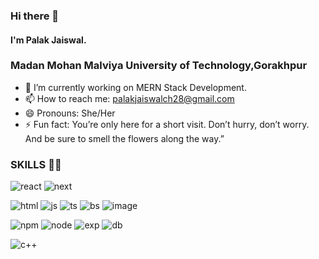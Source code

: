 ###  Hi there 👋

#### I'm Palak Jaiswal.
### Madan Mohan Malviya University of Technology,Gorakhpur


- 🔭 I’m currently working on MERN Stack Development.
- 📫 How to reach me: palakjaiswalch28@gmail.com
- 😄 Pronouns: She/Her
- ⚡ Fun fact: You’re only here for a short visit. Don’t hurry, don’t worry. And be sure to smell the flowers along the way.”

###  SKILLS 🧑‍💻
![react](https://github.com/Palak-jais/Palak-jais/assets/118873142/6b712517-b125-464e-8fa0-099b8cdb985a)
![next](https://github.com/Palak-jais/Palak-jais/assets/118873142/69eef23d-abbd-4b8b-9692-86ae11f06767)

![html](https://github.com/Palak-jais/Palak-jais/assets/118873142/239a4133-bca4-4876-ae05-9654eb858bde)
![js](https://github.com/Palak-jais/Palak-jais/assets/118873142/2762833d-bc4f-476b-99ef-2edb56afaa76)
![ts](https://github.com/Palak-jais/Palak-jais/assets/118873142/c19bb95c-7dae-4fbe-8de1-ebc8814c612e)
![bs](https://github.com/Palak-jais/Palak-jais/assets/118873142/1f0f28e7-bcf6-4317-9b3b-ef48ac349f2e)
![image](https://github.com/Palak-jais/Palak-jais/assets/118873142/f19bb7f9-4381-4f7b-a3b6-945e38b9e8d9)

![npm](https://github.com/Palak-jais/Palak-jais/assets/118873142/06493a46-fb96-4d28-b4cd-e196a8b7c859)
![node](https://github.com/Palak-jais/Palak-jais/assets/118873142/cd92be4f-428f-4caa-bd2c-9b23368c7650)
![exp](https://github.com/Palak-jais/Palak-jais/assets/118873142/707104af-429b-4aab-b377-adfeb582d6bd)
![db](https://github.com/Palak-jais/Palak-jais/assets/118873142/617656df-2ee1-488d-ad32-88ca0f285570)

![c++](https://github.com/Palak-jais/Palak-jais/assets/118873142/028fec33-6c5c-4e76-a14c-6d90b2062a98)





